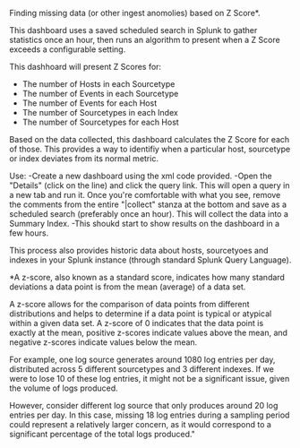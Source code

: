 Finding missing data (or other ingest anomolies) based on Z Score*.

This dashboard uses a saved scheduled search in Splunk to gather statistics once an hour, then runs an algorithm to present when a Z Score exceeds a configurable setting.

This dashhoard will present Z Scores for:
- The number of Hosts in each Sourcetype
- The number of Events in each Sourcetype
- The number of Events for each Host
- The number of Sourcetypes in each Index
- The number of Sourcetypes for each Host

Based on the data collected, this dashboard calculates the Z Score for each of those.  This provides a way to identifiy when a particular host, sourcetype or index deviates from its normal metric.  

Use:
-Create a new dashboard using the xml code provided.
-Open the "Details" (click on the line) and click the query link.  This will open a query in a new tab and run it.  Once you're comfortable with what you see, remove the comments from the entire "|collect" stanza at the bottom and save as a scheduled search (preferably once an hour).  This will collect the data into a Summary Index.
-This shoukd start to show results on the dashboard in a few hours.  

This process also provides historic data about hosts, sourcetyoes and indexes in your Splunk instance (through standard Splunk Query Language).


*A z-score, also known as a standard score, indicates how many standard deviations a data point is from the mean (average) of a data set.

A z-score allows for the comparison of data points from different distributions and helps to determine if a data point is typical or atypical within a given data set. A z-score of 0 indicates that the data point is exactly at the mean, positive z-scores indicate values above the mean, and negative z-scores indicate values below the mean.

For example, one log source generates around 1080 log entries per day, distributed across 5 different sourcetypes and 3 different indexes. If we were to lose 10 of these log entries, it might not be a significant issue, given the volume of logs produced.

However, consider different log source that only produces around 20 log entries per day. In this case, missing 18 log entries during a sampling period could represent a relatively larger concern, as it would correspond to a significant percentage of the total logs produced." 
